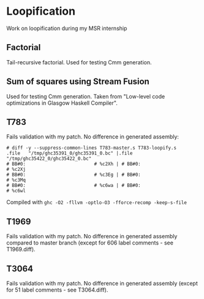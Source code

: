 Loopification
=============

Work on loopification during my MSR internship

## Factorial

Tail-recursive factorial. Used for testing Cmm generation.

## Sum of squares using Stream Fusion

Used for testing Cmm generation. Taken from "Low-level code optimizations in
Glasgow Haskell Compiler".

## T783

Fails validation with my patch. No difference in generated assembly:

```
# diff -y --suppress-common-lines T783-master.s T783-loopify.s
.file   "/tmp/ghc35391_0/ghc35391_0.bc" |.file   "/tmp/ghc35422_0/ghc35422_0.bc"
# BB#0:                         # %c2Xh | # BB#0:                       # %c2Xj
# BB#0:                         # %c3Eg | # BB#0:                       # %c3Mq
# BB#0:                         # %c6wa | # BB#0:                       # %c6wl
```

Compiled with `ghc -O2 -fllvm -optlo-O3 -fforce-recomp -keep-s-file`

## T1969

Fails validation with my patch. No difference in generated assembly compared to
master branch (except for 606 label comments - see T1969.diff).

## T3064

Fails validation with my patch. No difference in generated assembly
(except for 51 label comments - see T3064.diff).

